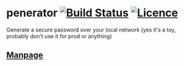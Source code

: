 # penerator [![Build Status](https://travis-ci.org/nabijaczleweli/penerator.svg)](https://travis-ci.org/nabijaczleweli/penerator) [![Licence](https://img.shields.io/badge/license-MIT-blue.svg?style=flat)](LICENSE)
Generate a secure password over your local network (yes it's a toy, probably don't use it for prod or anything)

## [Manpage](https://cdn.rawgit.com/nabijaczleweli/penerator/man/penerator.1.html)
